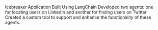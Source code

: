 Icebreaker Application Built Using LangChain
Developed two agents: one for locating users on LinkedIn and another for finding users on Twitter.
Created a custom tool to support and enhance the functionality of these agents.
